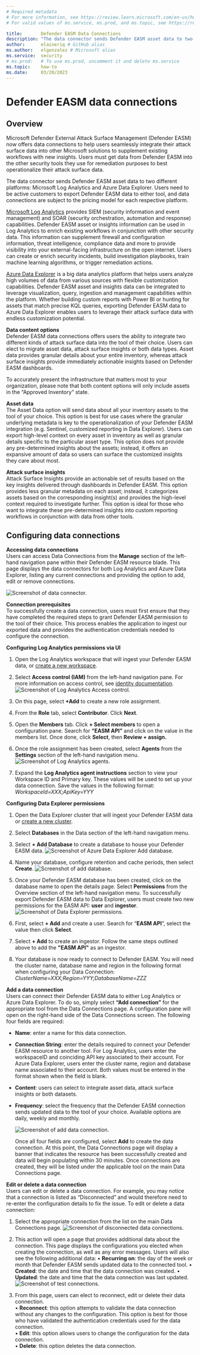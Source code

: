 ```yaml
---
# Required metadata 
# For more information, see https://review.learn.microsoft.com/en-us/help/platform/learn-editor-add-metadata?branch=main
# For valid values of ms.service, ms.prod, and ms.topic, see https://review.learn.microsoft.com/en-us/help/platform/metadata-taxonomies?branch=main

title:       Defender EASM Data Connections 
description: "The data connector sends Defender EASM asset data to two different platforms: Microsoft Log Analytics and Azure Data Explorer. Users need to be active customers to export Defender EASM data to either tool, and data connections are subject to the pricing model for each respective platform."
author:      elaineriq # GitHub alias
ms.author:   elgonzalez # Microsoft alias
ms.service:  security 
# ms.prod:   # To use ms.prod, uncomment it and delete ms.service
ms.topic:    how-to
ms.date:     03/20/2023
---
```


# Defender EASM data connections

## **Overview**

Microsoft Defender External Attack Surface Management (Defender EASM) now offers data connections to help users seamlessly integrate their attack surface data into other Microsoft solutions to supplement existing workflows with new insights.  Users must get data from Defender EASM into the other security tools they use for remediation purposes to best operationalize their attack surface data. 

The data connector sends Defender EASM asset data to two different platforms: Microsoft Log Analytics and Azure Data Explorer. Users need to be active customers to export Defender EASM data to either tool, and data connections are subject to the pricing model for each respective platform. 

[Microsoft Log Analytics](/azure/sentinel/overview) provides SIEM (security information and event management) and SOAR (security orchestration, automation and response) capabilities. Defender EASM asset or insights information can be used in Log Analytics to enrich existing workflows in conjunction with other security data. This information can supplement firewall and configuration information, threat intelligence, compliance data and more to provide visibility into your external-facing infrastructure on the open internet. Users can create or enrich security incidents, build investigation playbooks, train machine learning algorithms, or trigger remediation actions. 

[Azure Data Explorer](/azure/data-explorer/data-explorer-overview) is a big data analytics platform that helps users analyze high volumes of data from various sources with flexible customization capabilities. Defender EASM asset and insights data can be integrated to leverage visualization, query, ingestion and management capabilities within the platform. Whether building custom reports with Power BI or hunting for assets that match precise KQL queries, exporting Defender EASM data to Azure Data Explorer enables users to leverage their attack surface data with endless customization potential.


**Data content options**
<br>Defender EASM data connections offers users the ability to integrate two different kinds of attack surface data into the tool of their choice. Users can elect to migrate asset data, attack surface insights or both data types. Asset data provides granular details about your entire inventory, whereas attack surface insights provide immediately actionable insights based on Defender EASM dashboards. 

To accurately present the infrastructure that matters most to your organization, please note that both content options will only include assets in the “Approved Inventory” state.



**Asset data**
<br>The Asset Data option will send data about all your inventory assets to the tool of your choice. This option is best for use cases where the granular underlying metadata is key to the operationalization of your Defender EASM integration (e.g. Sentinel, customized reporting in Data Explorer).  Users can export high-level context on every asset in inventory as well as granular details specific to the particular asset type. This option does not provide any pre-determined insights about the assets; instead, it offers an expansive amount of data so users can surface the customized insights they care about most.  


**Attack surface insights**
<br>Attack Surface Insights provide an actionable set of results based on the key insights delivered through dashboards in Defender EASM. This option provides less granular metadata on each asset; instead, it categorizes assets based on the corresponding insight(s) and provides the high-level context required to investigate further. This option is ideal for those who want to integrate these pre-determined insights into custom reporting workflows in conjunction with data from other tools.

## **Configuring data connections**


**Accessing data connections**
<br>Users can access Data Connections from the **Manage** section of the left-hand navigation pane within their Defender EASM resource blade. This page displays the data connectors for both Log Analytics and Azure Data Explorer, listing any current connections and providing the option to add, edit or remove connections. 

![Screenshot of data connector.](media/data-connections/data-connector-1a.png)


**Connection prerequisites**
<br>To successfully create a data connection, users must first ensure that they have completed the required steps to grant Defender EASM permission to the tool of their choice. This process enables the application to ingest our exported data and provides the authentication credentials needed to configure the connection. 

**Configuring Log Analytics permissions via UI** 

1. Open the Log Analytics workspace that will ingest your Defender EASM data, or [create a new workspace](/azure/azure-monitor/logs/quick-create-workspace?tabs=azure-portal). 
1. Select **Access control (IAM)** from the left-hand navigation pane. For more information on access control, see [identity documentation](/azure/cloud-adoption-framework/decision-guides/identity/).
   ![Screenshot of Log Analytics Access control.](media/data-connections/data-connector-2.png)

1. On this page, select **+Add** to create a new role assignment. 
1. From the **Role** tab, select **Contributor**. Click **Next**. 
1. Open the **Members** tab. Click **+ Select members** to open a configuration pane. Search for **“EASM API”** and click on the value in the members list. Once done, click **Select**, then **Review + assign.** 
1. Once the role assignment has been created, select **Agents** from the **Settings** section of the left-hand navigation menu.
   ![Screenshot of Log Analytics agents.](media/data-connections/data-connector-3.png)

1. Expand the **Log Analytics agent instructions** section to view your Workspace ID and Primary key. These values will be used to set up your data connection. Save the values in the following format: *WorkspaceId=XXX;ApiKey=YYY*
   
**Configuring Data Explorer permissions**

1. Open the Data Explorer cluster that will ingest your Defender EASM data or [create a new cluster](/azure/data-explorer/create-cluster-database-portal). 
1. Select **Databases** in the Data section of the left-hand navigation menu.
1. Select **+ Add Database** to create a database to house your Defender EASM data.
   ![Screenshot of Azure Data Explorer Add database.](media/data-connections/data-connector-4.png)

1. Name your database, configure retention and cache periods, then select **Create**.
   ![Screenshot of add database.](media/data-connections/data-connector-5.png)

1. Once your Defender EASM database has been created, click on the database name to open the details page. Select **Permissions** from the Overview section of the left-hand navigation menu.
   To successfully export Defender EASM data to Data Explorer, users must create two new permissions for the EASM API: **user** and **ingestor**.
   ![Screenshot of Data Explorer permissions.](media/data-connections/data-connector-6b.png)

1. First, select **+ Add** and create a user.  Search for “**EASM API**”, select the value then click **Select**. 
1. Select **+ Add** to create an ingestor.  Follow the same steps outlined above to add the **"EASM API"** as an ingestor. 
   
8.	Your database is now ready to connect to Defender EASM. You will need the cluster name, database name and region in the following format when configuring your Data Connection: *ClusterName=XXX;Region=YYY;DatabaseName=ZZZ*



**Add a data connection**
<br>Users can connect their Defender EASM data to either Log Analytics or Azure Data Explorer. To do so, simply select **“Add connection”** for the appropriate tool from the Data Connections page.
A configuration pane will open on the right-hand side of the Data Connections screen. The following four fields are required:

- **Name**: enter a name for this data connection.
- **Connection String**: enter the details required to connect your Defender EASM resource to another tool.  For Log Analytics, users enter the workspaceID and coinciding API key associated to their account. For Azure Data Explorer, users enter the cluster name, region and database name associated to their account. Both values must be entered in the format shown when the field is blank.
- **Content**: users can select to integrate asset data, attack surface insights or both datasets. 
- **Frequency**: select the frequency that the Defender EASM connection sends updated data to the tool of your choice. Available options are daily, weekly and monthly.
   
   ![Screenshot of add data connection.](media/data-connections/data-connector-7.png)

   
   
   Once all four fields are configured, select **Add** to create the data connection. At this point, the Data Connections page will display a banner that indicates the resource has been successfully created and data will begin populating within 30 minutes. Once connections are created, they will be listed under the applicable tool on the main Data Connections page. 
   
**Edit or delete a data connection**
<br>Users can edit or delete a data connection. For example, you may notice that a connection is listed as “Disconnected” and would therefore need to re-enter the configuration details to fix the issue.
To edit or delete a data connection: 

1. Select the appropriate connection from the list on the main Data Connections page.
   ![Screenshot of disconnected data connections.](media/data-connections/data-connector-8.png)

1. This action will open a page that provides additional data about the connection. This page displays the configurations you elected when creating the connection, as well as any error messages. Users will also see the following additional data:
   •	**Recurring on**: the day of the week or month that Defender EASM sends updated data to the connected tool.
   •	**Created**: the date and time that the data connection was created.
   •	**Updated**: the date and time that the data connection was last updated.
   ![Screenshot of test connections.](media/data-connections/data-connector-9.png)

1. From this page, users can elect to reconnect, edit or delete their data connection.<br>
   •	**Reconnect**: this option attempts to validate the data connection without any changes to the configuration. This option is best for those who have validated the authentication credentials used for the data connection.<br>
   •	**Edit**: this option allows users to change the configuration for the data connection.<br>
   •	**Delete**: this option deletes the data connection. 
   







